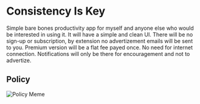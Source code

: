 # Consistency Is Key
Simple bare bones productivity app for myself and anyone else who would be interested in using it.
It will have a simple and clean UI.
There will be no sign-up or subscription, by extension no advertizement emails will be sent to you.
Premium version will be a flat fee payed once.
No need for internet connection.
Notifications will only be there for encouragement and not to advertize.

## Policy
![Policy Meme](policy.png?raw=true)
